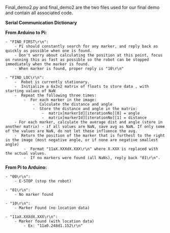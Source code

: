 Final_demo2.py and final_demo2 are the two files used for our final demo and contain all associated code.


**Serial Communication Dictionary**

**From Arduino to Pi:**

    - "FIND_FIRST\r\n": 
        - Pi should constantly search for any marker, and reply back as quickly as possible when one is found. 
        - Don't worry about calculating the position at this point, focus on running this as fast as possible so the robot can be stopped immediately when the marker is found. 
        - When marker is found, proper reply is "10\r\n"

    - "FIND_LOC\r\n": 
        -  Robot is currently stationary.
        -  Initialize a 6x3x2 matrix of floats to store data , with starting values of NaN
        -  Repeat the following three times: 
            -  For each marker in the image:
                -  Calculate the distance and angle
                -  Store the distance and angle in the matrix: 
                    -  matrix[markerId][iterationNo][0] = angle
                    -  matrix[markerId][iterationNo][1] = distance
        - For each marker, calculate the average dist and angle (store in another matrix) - if all values are NaN, save avg as NaN. If only some of the values are NaN, do not let these influence the avg.  
        -  Return the position of the marker that is furthest to the right in the image (most negative angle, or if none are negative smallest angle)
            -  Format "11aX.XXXdX.XXX\r\n" where X.XXX is replaced with the actual values. 
            -  If no markers were found (all NaNs), reply back "01\r\n". 

**From Pi to Arduino:**

    - "00\r\n":
        - E-STOP (stop the robot)

    - "01\r\n":
        - No marker found
   
    - "10\r\n":
        - Marker Found (no location data)

    - "11aX.XXXdX.XXX\r\n":
        - Marker found (with location data)
            - Ex: "11a0.248d1.152\r\n"

